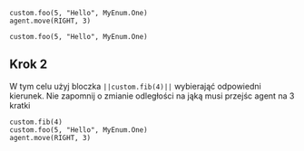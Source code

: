 ```blocks
custom.foo(5, "Hello", MyEnum.One)
agent.move(RIGHT, 3)
```
```template
custom.foo(5, "Hello", MyEnum.One)
```
## Krok 2
W tym celu użyj bloczka `||custom.fib(4)||` wybierająć odpowiedni kierunek.
Nie zapomnij o zmianie odległości na jąką musi przejśc agent na 3 kratki
```blocks
custom.fib(4)
custom.foo(5, "Hello", MyEnum.One)
agent.move(RIGHT, 3)
```

